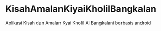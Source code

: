 # KisahAmalanKiyaiKholilBangkalan
Aplikasi Kisah dan Amalan Kyai Kholil Al Bangkalani berbasis android
